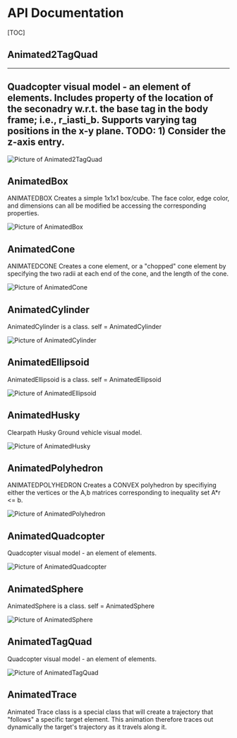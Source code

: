 # API Documentation 
 [TOC] 
## Animated2TagQuad
  ---------------------------------------------------------------------
  Quadcopter visual model - an element of elements.
  Includes property of the  location of the seconadry w.r.t. the base 
    tag in the body frame; i.e., r_iasti_b.
  Supports varying tag positions in the x-y plane. 
  TODO: 1) Consider the z-axis entry.
  ---------------------------------------------------------------------

    
![Picture of Animated2TagQuad](./doc/Animated2TagQuad.png)
## AnimatedBox
 ANIMATEDBOX  Creates a simple 1x1x1 box/cube.
  The face color, edge color, and dimensions can all be modified be
  accessing the corresponding properties.

    
![Picture of AnimatedBox](./doc/AnimatedBox.png)
## AnimatedCone
 ANIMATEDCONE Creates a cone element, or a "chopped" cone element by
 specifying the two radii at each end of the cone, and the length of
 the cone.

    
![Picture of AnimatedCone](./doc/AnimatedCone.png)
## AnimatedCylinder
AnimatedCylinder is a class.
    self = AnimatedCylinder

    
![Picture of AnimatedCylinder](./doc/AnimatedCylinder.png)
## AnimatedEllipsoid
AnimatedEllipsoid is a class.
    self = AnimatedEllipsoid

    
![Picture of AnimatedEllipsoid](./doc/AnimatedEllipsoid.png)
## AnimatedHusky
  Clearpath Husky Ground vehicle visual model.

    
![Picture of AnimatedHusky](./doc/AnimatedHusky.png)
## AnimatedPolyhedron
 ANIMATEDPOLYHEDRON  Creates a CONVEX polyhedron by specifiying either the
 vertices or the A,b matrices corresponding to inequality set A*r <= b.

    
![Picture of AnimatedPolyhedron](./doc/AnimatedPolyhedron.png)
## AnimatedQuadcopter
  Quadcopter visual model - an element of elements.

    
![Picture of AnimatedQuadcopter](./doc/AnimatedQuadcopter.png)
## AnimatedSphere
AnimatedSphere is a class.
    self = AnimatedSphere

    
![Picture of AnimatedSphere](./doc/AnimatedSphere.png)
## AnimatedTagQuad
  Quadcopter visual model - an element of elements.

    
![Picture of AnimatedTagQuad](./doc/AnimatedTagQuad.png)
## AnimatedTrace
  Animated Trace class is a special class that will create a trajectory
  that "follows" a specific target element. This animation therefore
  traces out dynamically the target's trajectory as it travels along
  it.

    
